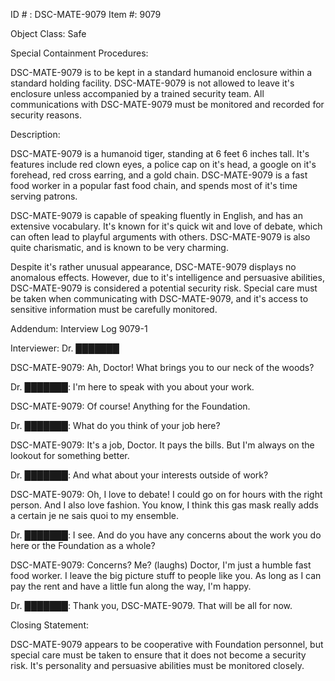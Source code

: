 ID # : DSC-MATE-9079
Item #: 9079

Object Class: Safe

Special Containment Procedures:

DSC-MATE-9079 is to be kept in a standard humanoid enclosure within a standard holding facility. DSC-MATE-9079 is not allowed to leave it's enclosure unless accompanied by a trained security team. All communications with DSC-MATE-9079 must be monitored and recorded for security reasons.

Description:

DSC-MATE-9079 is a humanoid tiger, standing at 6 feet 6 inches tall. It's features include red clown eyes, a police cap on it's head, a google on it's forehead, red cross earring, and a gold chain. DSC-MATE-9079 is a fast food worker in a popular fast food chain, and spends most of it's time serving patrons. 

DSC-MATE-9079 is capable of speaking fluently in English, and has an extensive vocabulary. It's known for it's quick wit and love of debate, which can often lead to playful arguments with others. DSC-MATE-9079 is also quite charismatic, and is known to be very charming.

Despite it's rather unusual appearance, DSC-MATE-9079 displays no anomalous effects. However, due to it's intelligence and persuasive abilities, DSC-MATE-9079 is considered a potential security risk. Special care must be taken when communicating with DSC-MATE-9079, and it's access to sensitive information must be carefully monitored. 

Addendum: Interview Log 9079-1

Interviewer: Dr. ███████

DSC-MATE-9079: Ah, Doctor! What brings you to our neck of the woods?

Dr. ███████: I'm here to speak with you about your work.

DSC-MATE-9079: Of course! Anything for the Foundation.

Dr. ███████: What do you think of your job here?

DSC-MATE-9079: It's a job, Doctor. It pays the bills. But I'm always on the lookout for something better.

Dr. ███████: And what about your interests outside of work?

DSC-MATE-9079: Oh, I love to debate! I could go on for hours with the right person. And I also love fashion. You know, I think this gas mask really adds a certain je ne sais quoi to my ensemble.

Dr. ███████: I see. And do you have any concerns about the work you do here or the Foundation as a whole?

DSC-MATE-9079: Concerns? Me? (laughs) Doctor, I'm just a humble fast food worker. I leave the big picture stuff to people like you. As long as I can pay the rent and have a little fun along the way, I'm happy.

Dr. ███████: Thank you, DSC-MATE-9079. That will be all for now.

Closing Statement:

DSC-MATE-9079 appears to be cooperative with Foundation personnel, but special care must be taken to ensure that it does not become a security risk. It's personality and persuasive abilities must be monitored closely.